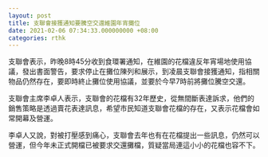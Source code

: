 ```yaml
---
layout: post
title: 支聯會接獲通知要騰空交還維園年宵攤位
date: 2021-02-06 07:34:33.000000000 +08:00
categories: rthk
---
```


支聯會表示，昨晚8時45分收到食環署通知，在維園的花檔違反年宵場地使用協議，發出書面警告，要求停止在攤位陳列和展示，到凌晨支聯會接獲通知，指相關物品仍然存在，要即時終止攤位使用協議，並要於今早7時前將攤位騰空交還。

支聯會主席李卓人表示，支聯會的花檔有32年歷史，從無間斷表達訴求，他們的銷售策略是透過賣花表達訊息，希望市民知道支聯會花檔的存在，又表示花檔會如常開幕及營運。

李卓人又說，對被打壓感到痛心，支聯會去年也有在花檔提出一些訊息，仍然可以營運，但今年未正式開檔已被要求交還攤檔，質疑當局連這小小的花檔也容不下。
